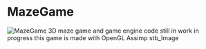 # MazeGame
![MazeGame](https://github.com/NedasR/MazeGame/blob/ec272a54b6a128c70647c7fe7583f0af239e07c9/Maze3d.gif)
3D maze game and game engine code still in work in progress
this game is made with OpenGL Assimp stb_Image
